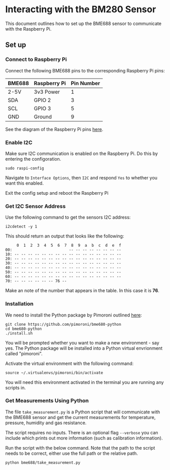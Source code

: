 # Interacting with the BM280 Sensor #

This document outlines how to set up the BME688 sensor to communicate with the Raspberry Pi.

## Set up ##

### Connect to Raspberry Pi ###

Connect the following BME688 pins to the corresponding Raspberry Pi pins:

| **BME688** | **Raspberry Pi** | **Pin Number** |
| ---------- | ---------------- | -------------- |
| 2-5V       | 3v3 Power        | 1              |
| SDA        | GPIO 2           | 3              |
| SCL        | GPIO 3           | 5              |
| GND        | Ground           | 9              |

See the diagram of the Raspberry Pi pins [here](https://www.raspberrypi.com/documentation/computers/raspberry-pi.html#gpio).

### Enable I2C  ###

Make sure I2C communication is enabled on the Raspberry Pi. Do this by entering the configoration.

```
sudo raspi-config
```

Navigate to `Interface Options`, then `I2C` and respond `Yes` to whether you want this enabled.

Exit the config setup and reboot the Raspberry Pi

### Get I2C Sensor Address ###

Use the following command to get the sensors I2C address:

```
i2cdetect -y 1
```

This should return an output that looks like the following:

```
     0  1  2  3  4  5  6  7  8  9  a  b  c  d  e  f
00:                         -- -- -- -- -- -- -- -- 
10: -- -- -- -- -- -- -- -- -- -- -- -- -- -- -- -- 
20: -- -- -- -- -- -- -- -- -- -- -- -- -- -- -- -- 
30: -- -- -- -- -- -- -- -- -- -- -- -- -- -- -- -- 
40: -- -- -- -- -- -- -- -- -- -- -- -- -- -- -- -- 
50: -- -- -- -- -- -- -- -- -- -- -- -- -- -- -- -- 
60: -- -- -- -- -- -- -- -- -- -- -- -- -- -- -- -- 
70: -- -- -- -- -- -- 76 -- 
```

Make an note of the number that appears in the table. In this case it is **76**.


### Installation  ###

We need to install the Python package by Pimoroni outlined [here](https://github.com/pimoroni/bme680-python/tree/main):

```
git clone https://github.com/pimoroni/bme680-python
cd bme680-python
./install.sh
```
You will be prompted whether you want to make a new environment - say yes. The Python package will be installed into a Python virtual envrionment called "pimoroni".

Activate the virtual environment with the following command:

```
source ~/.virtualenvs/pimoroni/bin/activate
```

You will need this environment activated in the terminal you are running any scripts in.


### Get Measurements Using Python ###

The file `take_measurement.py` is a Python script that will communicate with the BME688 sensor and get the current measurements for temperature, pressure, humidity and gas resistance.

The script requires no inputs. There is an optional flag `--verbose` you can include which prints out more information (such as calibration information).

Run the script with the below command. Note that the path to the script needs to be correct, either use the full path or the relative path.

```bash
python bme688/take_measurement.py 
```
